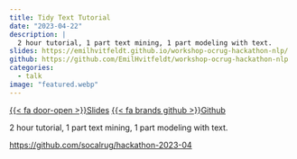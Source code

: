 ```yaml
---
title: Tidy Text Tutorial
date: "2023-04-22"
description: |
  2 hour tutorial, 1 part text mining, 1 part modeling with text. 
slides: https://emilhvitfeldt.github.io/workshop-ocrug-hackathon-nlp/
github: https://github.com/EmilHvitfeldt/workshop-ocrug-hackathon-nlp
categories:
  - talk
image: "featured.webp"
---
```


<a href="https://emilhvitfeldt.github.io/workshop-ocrug-hackathon-nlp/" class="listing-slides btn-links">{{< fa door-open >}}Slides<a>
<a href="https://github.com/EmilHvitfeldt/workshop-ocrug-hackathon-nlp" class="listing-github btn-links">{{< fa brands github >}}Github<a>
      
2 hour tutorial, 1 part text mining, 1 part modeling with text. 

https://github.com/socalrug/hackathon-2023-04
